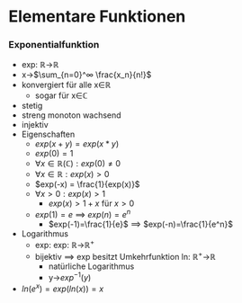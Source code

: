 # Elementare Funktionen
### Exponentialfunktion
+ exp: ℝ->ℝ
+ x->$\sum_{n=0}^∞ \frac{x_n}{n!}$
+ konvergiert für alle x∈ℝ
	+ sogar für x∈ℂ
+ stetig
+ streng monoton wachsend
+ injektiv
+ Eigenschaften
	+ $exp(x+y) = exp(x*y)$
	+ $exp(0) = 1$
	+ $∀x∈ℝ(ℂ): exp(0)≠0$
	+ $∀x∈ℝ: exp(x)>0$
	+ $exp(-x) = \frac{1}{exp(x)}$
	+ $∀x>0: exp(x)>1$
		+ $exp(x)>1+x$ für $x>0$
	+ $exp(1)=e$ ==> $exp(n)=e^n$
		+ $exp(-1)=\frac{1}{e}$ ==> $exp(-n)=\frac{1}{e^n}$	
+ Logarithmus
	+ exp:  exp: ℝ->ℝ<sup>+</sup>
	+ bijektiv ==> exp besitzt Umkehrfunktion ln: ℝ<sup>+</sup>->ℝ
		+ natürliche Logarithmus
		+ y->$exp^{-1}(y)$
+ $ln(e^x)=exp(ln(x))=x$
